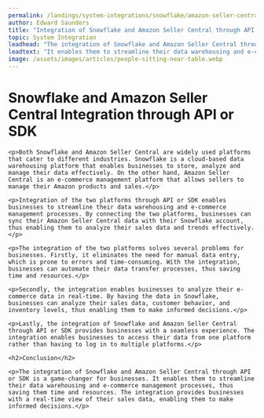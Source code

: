 ```yaml
---
permalink: /landings/system-integrations/snowflake/amazon-seller-central
author: Edward Saunders
title: "Integration of Snowflake and Amazon Seller Central through API or SDK"
topic: System Integration
leadhead: "The integration of Snowflake and Amazon Seller Central through API or SDK is a game-changer for businesses"
leadtext: "It enables them to streamline their data warehousing and e-commerce management processes, thus saving them time and resources. The integration provides businesses with a real-time view of their sales data, enabling them to make informed decisions."
image: /assets/images/articles/people-sitting-near-table.webp
---
```

<div class="arttext">
	<h1>Snowflake and Amazon Seller Central Integration through API or SDK</h1>
	
	<p>Both Snowflake and Amazon Seller Central are widely used platforms that cater to different industries. Snowflake is a cloud-based data warehousing platform that enables businesses to store, analyze and manage their data effectively. On the other hand, Amazon Seller Central is an e-commerce management platform that allows sellers to manage their Amazon products and sales.</p>

	<p>Integration of the two platforms through API or SDK enables businesses to streamline their data warehousing and e-commerce management processes. By connecting the two platforms, businesses can sync their Amazon Seller Central data with their Snowflake account, thus enabling them to analyze their sales data and trends effectively.</p>

	<p>The integration of the two platforms solves several problems for businesses. Firstly, it eliminates the need for manual data entry, which is prone to errors and time-consuming. With the integration, businesses can automate their data transfer processes, thus saving time and resources.</p>

	<p>Secondly, the integration enables businesses to analyze their e-commerce data in real-time. By having the data in Snowflake, businesses can analyze their sales data, customer behavior, and inventory levels, thus enabling them to make informed decisions.</p>

	<p>Lastly, the integration of Snowflake and Amazon Seller Central through API or SDK provides businesses with a seamless experience. The integration enables businesses to access their data from one platform rather than having to log in to multiple platforms.</p>

	<h2>Conclusion</h2>

	<p>The integration of Snowflake and Amazon Seller Central through API or SDK is a game-changer for businesses. It enables them to streamline their data warehousing and e-commerce management processes, thus saving them time and resources. The integration provides businesses with a real-time view of their sales data, enabling them to make informed decisions.</p>

</div>